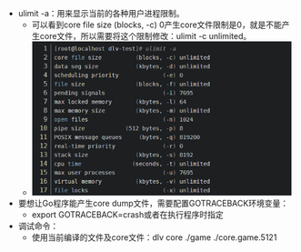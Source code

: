 - ulimit -a：用来显示当前的各种用户进程限制。
	- 可以看到core file size (blocks, -c) 0产生core文件限制是0，就是不能产生core文件，所以需要将这个限制修改：ulimit -c unlimited。
	- ![1663853291242.png](../assets/1663853291242_1663853299632_0.png)
- 要想让Go程序能产生core dump文件，需要配置GOTRACEBACK环境变量：
	- export GOTRACEBACK=crash或者在执行程序时指定
- 调试命令：
	- 使用当前编译的文件及core文件：dlv core  ./game  ./core.game.5121